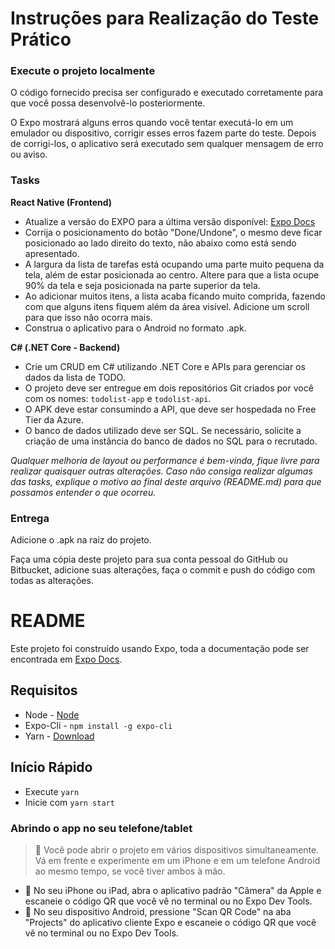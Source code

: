 # Instruções para Realização do Teste Prático

### Execute o projeto localmente

O código fornecido precisa ser configurado e executado corretamente para que você possa desenvolvê-lo posteriormente.

O Expo mostrará alguns erros quando você tentar executá-lo em um emulador ou dispositivo, corrigir esses erros fazem parte do teste. Depois de corrigi-los, o aplicativo será executado sem qualquer mensagem de erro ou aviso.

### Tasks

**React Native (Frontend)**
* Atualize a versão do EXPO para a última versão disponível: [Expo Docs](https://docs.expo.dev/workflow/upgrading-expo-sdk-walkthrough/)
* Corrija o posicionamento do botão "Done/Undone", o mesmo deve ficar posicionado ao lado direito do texto, não abaixo como está sendo apresentado.
* A largura da lista de tarefas está ocupando uma parte muito pequena da tela, além de estar posicionada ao centro. Altere para que a lista ocupe 90% da tela e seja posicionada na parte superior da tela.
* Ao adicionar muitos itens, a lista acaba ficando muito comprida, fazendo com que alguns itens fiquem além da área visível. Adicione um scroll para que isso não ocorra mais.
* Construa o aplicativo para o Android no formato .apk.

**C# (.NET Core - Backend)**
* Crie um CRUD em C# utilizando .NET Core e APIs para gerenciar os dados da lista de TODO.
* O projeto deve ser entregue em dois repositórios Git criados por você com os nomes: `todolist-app` e `todolist-api`.
* O APK deve estar consumindo a API, que deve ser hospedada no Free Tier da Azure.
* O banco de dados utilizado deve ser SQL. Se necessário, solicite a criação de uma instância do banco de dados no SQL para o recrutado.

_Qualquer melhoria de layout ou performance é bem-vinda, fique livre para realizar quaisquer outras alterações. Caso não consiga realizar algumas das tasks, explique o motivo ao final deste arquivo (README.md) para que possamos entender o que ocorreu._

### Entrega

Adicione o .apk na raiz do projeto.

Faça uma cópia deste projeto para sua conta pessoal do GitHub ou Bitbucket, adicione suas alterações, faça o commit e push do código com todas as alterações.

# README #

Este projeto foi construído usando Expo, toda a documentação pode ser encontrada em [Expo Docs].

[Expo Docs]: https://docs.expo.io

## Requisitos

* Node - [Node](https://nodejs.org/en/)
* Expo-Cli - `npm install -g expo-cli`
* Yarn - [Download](https://classic.yarnpkg.com/en/docs/install/#windows-stable)

## Início Rápido

* Execute `yarn`
* Inicie com `yarn start`

### Abrindo o app no seu telefone/tablet

> 👨 Você pode abrir o projeto em vários dispositivos simultaneamente. Vá em frente e experimente em um iPhone e em um telefone Android ao mesmo tempo, se você tiver ambos à mão.

* 🍎 No seu iPhone ou iPad, abra o aplicativo padrão "Câmera" da Apple e escaneie o código QR que você vê no terminal ou no Expo Dev Tools.
* 🤖 No seu dispositivo Android, pressione "Scan QR Code" na aba "Projects" do aplicativo cliente Expo e escaneie o código QR que você vê no terminal ou no Expo Dev Tools.
